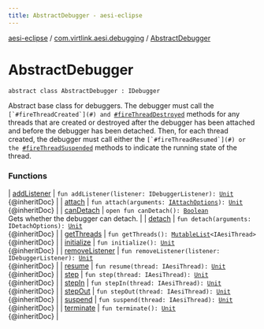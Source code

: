 ```yaml
---
title: AbstractDebugger - aesi-eclipse
---
```


[aesi-eclipse](../../index.html) / [com.virtlink.aesi.debugging](../index.html) / [AbstractDebugger](.)

# AbstractDebugger

`abstract class AbstractDebugger : IDebugger`

Abstract base class for debuggers. The debugger must call the ``[`#fireThreadCreated`](#) and ``[`#fireThreadDestroyed`](#) methods for any threads that are created or destroyed after the debugger has been attached and before the debugger has been detached. Then, for each thread created, the debugger must call either the ``[`#fireThreadResumed`](#) or the ``[`#fireThreadSuspended`](#) methods to indicate the running state of the thread.

### Functions

| [addListener](add-listener.html) | `fun addListener(listener: IDebuggerListener): `[`Unit`](https://kotlinlang.org/api/latest/jvm/stdlib/kotlin/-unit/index.html)<br>{@inheritDoc} |
| [attach](attach.html) | `fun attach(arguments: `[`IAttachOptions`](../-i-attach-options/index.html)`): `[`Unit`](https://kotlinlang.org/api/latest/jvm/stdlib/kotlin/-unit/index.html)<br>{@inheritDoc} |
| [canDetach](can-detach.html) | `open fun canDetach(): `[`Boolean`](https://kotlinlang.org/api/latest/jvm/stdlib/kotlin/-boolean/index.html)<br>Gets whether the debugger can detach. |
| [detach](detach.html) | `fun detach(arguments: IDetachOptions): `[`Unit`](https://kotlinlang.org/api/latest/jvm/stdlib/kotlin/-unit/index.html)<br>{@inheritDoc} |
| [getThreads](get-threads.html) | `fun getThreads(): `[`MutableList`](https://kotlinlang.org/api/latest/jvm/stdlib/kotlin.collections/-mutable-list/index.html)`<IAesiThread>`<br>{@inheritDoc} |
| [initialize](initialize.html) | `fun initialize(): `[`Unit`](https://kotlinlang.org/api/latest/jvm/stdlib/kotlin/-unit/index.html)<br>{@inheritDoc} |
| [removeListener](remove-listener.html) | `fun removeListener(listener: IDebuggerListener): `[`Unit`](https://kotlinlang.org/api/latest/jvm/stdlib/kotlin/-unit/index.html)<br>{@inheritDoc} |
| [resume](resume.html) | `fun resume(thread: IAesiThread): `[`Unit`](https://kotlinlang.org/api/latest/jvm/stdlib/kotlin/-unit/index.html)<br>{@inheritDoc} |
| [step](step.html) | `fun step(thread: IAesiThread): `[`Unit`](https://kotlinlang.org/api/latest/jvm/stdlib/kotlin/-unit/index.html)<br>{@inheritDoc} |
| [stepIn](step-in.html) | `fun stepIn(thread: IAesiThread): `[`Unit`](https://kotlinlang.org/api/latest/jvm/stdlib/kotlin/-unit/index.html)<br>{@inheritDoc} |
| [stepOut](step-out.html) | `fun stepOut(thread: IAesiThread): `[`Unit`](https://kotlinlang.org/api/latest/jvm/stdlib/kotlin/-unit/index.html)<br>{@inheritDoc} |
| [suspend](suspend.html) | `fun suspend(thread: IAesiThread): `[`Unit`](https://kotlinlang.org/api/latest/jvm/stdlib/kotlin/-unit/index.html)<br>{@inheritDoc} |
| [terminate](terminate.html) | `fun terminate(): `[`Unit`](https://kotlinlang.org/api/latest/jvm/stdlib/kotlin/-unit/index.html)<br>{@inheritDoc} |

